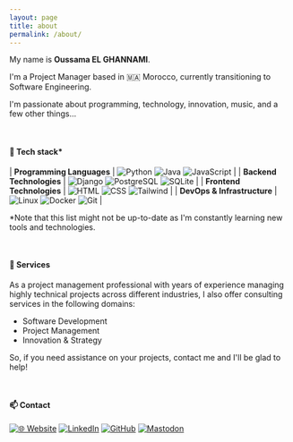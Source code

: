 ```yaml
---
layout: page
title: about
permalink: /about/
---
```


My name is **Oussama EL GHANNAMI**.

I'm a Project Manager based in 🇲🇦 Morocco, currently transitioning to Software Engineering.

I'm passionate about programming, technology, innovation, music, and a few other things…

<br>

#### 🧰 **Tech stack**\*

| **Programming Languages** | ![Python](https://img.shields.io/static/v1?label=&message=Python&color=3776AB&style=for-the-badge&logo=python&logoColor=FFF) ![Java](https://img.shields.io/static/v1?label=&message=Java&color=437291&style=for-the-badge&logo=openjdk&logoColor=FFF) ![JavaScript](https://img.shields.io/static/v1?label=&message=JavaScript&color=F7DF1E&style=for-the-badge&logo=javascript&logoColor=000) |
| **Backend Technologies** | ![Django](https://img.shields.io/static/v1?label=&message=Django&color=092E20&style=for-the-badge&logo=django&logoColor=FFF) ![PostgreSQL](https://img.shields.io/static/v1?label=&message=PostgreSQL&color=4169E1&style=for-the-badge&logo=postgresql&logoColor=FFF) ![SQLite](https://img.shields.io/static/v1?label=&message=SQLite&color=003B57&style=for-the-badge&logo=sqlite&logoColor=FFF) |
| **Frontend Technologies** | ![HTML](https://img.shields.io/static/v1?label=&message=HTML&color=E34F26&style=for-the-badge&logo=html5&logoColor=FFF) ![CSS](https://img.shields.io/static/v1?label=&message=CSS&color=1572B6&style=for-the-badge&logo=css3&logoColor=FFF) ![Tailwind](https://img.shields.io/static/v1?label=&message=Tailwind&color=06B6D4&style=for-the-badge&logo=tailwindcss&logoColor=FFF) |
| **DevOps & Infrastructure** | ![Linux](https://img.shields.io/static/v1?label=&message=Linux&color=FCC624&style=for-the-badge&logo=linux&logoColor=000) ![Docker](https://img.shields.io/static/v1?label=&message=Docker&color=2496ED&style=for-the-badge&logo=docker&logoColor=FFF) ![Git](https://img.shields.io/static/v1?label=&message=Git&color=F05032&style=for-the-badge&logo=git&logoColor=FFF) |

\*Note that this list might not be up-to-date as I'm constantly learning new tools and technologies.

<br>

#### 💼 **Services**

As a project management professional with years of experience managing highly technical projects across different industries, I also offer consulting services in the following domains:

- Software Development
- Project Management
- Innovation & Strategy

So, if you need assistance on your projects, contact me and I'll be glad to help!

<br>

#### 📫 **Contact**

[![🌐  Website](https://img.shields.io/static/v1?label=&message=🌐++Website&color=FFF&style=for-the-badge)](https://iamoeg.github.io/) [![LinkedIn](https://img.shields.io/static/v1?label=&message=LinkedIn&color=blue&style=for-the-badge&logo=linkedin)](https://www.linkedin.com/in/iamoeg/) [![GitHub](https://img.shields.io/static/v1?label=&message=GitHub&color=181717&style=for-the-badge&logo=github&logoColor=FFF)](https://github.com/iamoeg/) [![Mastodon](https://img.shields.io/static/v1?label=&message=Mastodon&color=6364FF&style=for-the-badge&logo=mastodon&logoColor=FFF)](https://mastodon.social/@iamoeg/)
